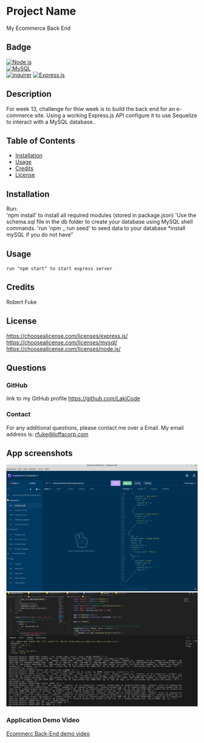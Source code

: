 # Project Name

My Ecommerce Back End

## Badge

[![Node js](https://img.shields.io/badge/node.js-%2343853D.svg?style=for-the-badge&logo=node-dot-js&logoColor=white)](https://shields.io/)  
[![MySQL](https://img.shields.io/badge/MySQL-%23E34F26.svg?style=for-the-badge&logo=MySLQ&logoColor=white)](https://shields.io/)  
[![inquirer](https://img.shields.io/badge/inquirer-%231572B6.svg?style=for-the-badge&logo=inquirer&logoColor=white)](https://shields.io/)
  [![Express.js](https://img.shields.io/badge/express.js-%23404d59.svg?style=for-the-badge&logo=express&logoColor=%2361DAFB)](https://shields.io/)

## Description

For week 13, challenge for thiw week is to build the back end for an e-commerce site. Using a working Express.js API configure it to use Sequelize to interact with a MySQL database..

## Table of Contents

- [Installation](#installation)
- [Usage](#usage)
- [Credits](#credits)
- [License](#license)

## Installation

Run:  
 'npm install' to install all required modules (stored in package.json)
'Use the schema.sql file in the db folder to create your database using MySQL shell commands.
'run 'npm \_ run seed' to seed data to your database
\*install mySQL if you do not have"

## Usage

    run "npm start" to start express server

## Credits

Robert Fuke

## License

https://choosealicense.com/licenses/express.js/  
 https://choosealicense.com/licenses/mysql/  
 https://choosealicense.com/licenses/node.js/

## Questions

### GitHub

link to my GitHub profile
https://github.com/LakiCode

### Contact

For any additional questions, please contact me over a Email.
My email address is:
rfuke@loffacorp.com

## App screenshots

![alt text](/Images/insomnia.JPG 'Insomnia get results')
![alt text](/Images/mySQL.JPG 'Output from app MySQL query')

### Application Demo Video

<a href="https://drive.google.com/file/d/1-gcdhzqJdfmwjuJhB0xcx2-FIGbBP3Mm/view" target="_blank">Ecommerc Back-End demo video</a>
